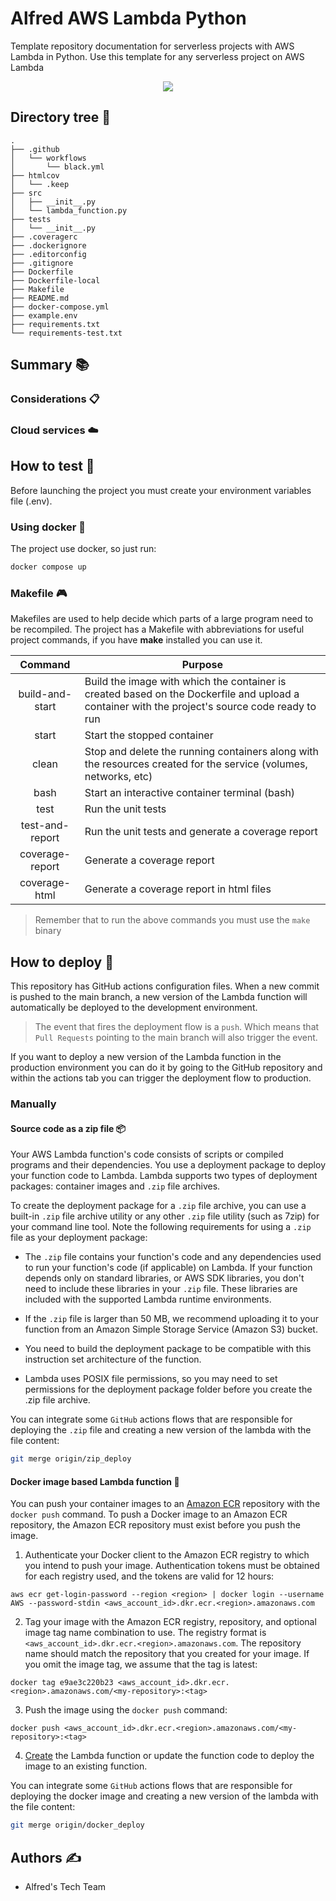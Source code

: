 # Alfred AWS Lambda Python

Template repository documentation for serverless projects with AWS Lambda in Python. 
Use this template for any serverless project on AWS Lambda

<p align="center">
  <a href="https://skillicons.dev">
    <img src="https://skillicons.dev/icons?i=aws,docker,githubactions,py,md" />
  </a>
</p>

## Directory tree 🌲

```
.
├── .github
│   └── workflows
│       └── black.yml
├── htmlcov
│   └── .keep
├── src
│   ├── __init__.py
│   └── lambda_function.py
├── tests
│   └── __init__.py
├── .coveragerc
├── .dockerignore
├── .editorconfig
├── .gitignore
├── Dockerfile
├── Dockerfile-local
├── Makefile
├── README.md
├── docker-compose.yml
├── example.env
├── requirements.txt
└── requirements-test.txt
```

## Summary 📚

### Considerations 📋

### Cloud services ☁️

## How to test 🧪

Before launching the project you must create your environment variables file (.env).

### Using docker 🐳

The project use docker, so just run:

```bash
docker compose up
```

### Makefile 🎮

Makefiles are used to help decide which parts of a large program need to be recompiled. 
The project has a Makefile with abbreviations for useful project commands, if you have 
**make** installed you can use it.

|     Command     | Purpose                                                                                                                                        |
|:---------------:|------------------------------------------------------------------------------------------------------------------------------------------------|
| build-and-start | Build the image with which the container is created based on the Dockerfile and upload a container with the project's source code ready to run |
|      start      | Start the stopped container                                                                                                                    |
|      clean      | Stop and delete the running containers along with the resources created for the service (volumes, networks, etc)                               |
|      bash       | Start an interactive container terminal (bash)                                                                                                 |
|      test       | Run the unit tests                                                                                                                             |
| test-and-report | Run the unit tests and generate a coverage report                                                                                              |
| coverage-report | Generate a coverage report                                                                                                                     |
|  coverage-html  | Generate a coverage report in html files                                                                                                       |                                                                                            |

> Remember that to run the above commands you must use the `make` binary

## How to deploy 🚀

This repository has GitHub actions configuration files. When a new commit is pushed to 
the main branch, a new version of the Lambda function will automatically be deployed to 
the development environment.

> The event that fires the deployment flow is a `push`. Which means that `Pull Requests` 
> pointing to the main branch will also trigger the event.

If you want to deploy a new version of the Lambda function in the production environment 
you can do it by going to the GitHub repository and within the actions tab you can 
trigger the deployment flow to production.

### Manually

#### Source code as a zip file 📦

Your AWS Lambda function's code consists of scripts or compiled programs and their 
dependencies. You use a deployment package to deploy your function code to Lambda. 
Lambda supports two types of deployment packages: container images and `.zip` file 
archives.

To create the deployment package for a `.zip` file archive, you can use a built-in 
`.zip` file archive utility or any other `.zip` file utility (such as 7zip) for your 
command line tool. Note the following requirements for using a `.zip` file as your 
deployment package:

- The `.zip` file contains your function's code and any dependencies used to run your 
function's code (if applicable) on Lambda. If your function depends only on standard 
libraries, or AWS SDK libraries, you don't need to include these libraries in your 
`.zip` file. These libraries are included with the supported Lambda runtime environments.

- If the `.zip` file is larger than 50 MB, we recommend uploading it to your function 
from an Amazon Simple Storage Service (Amazon S3) bucket.

- You need to build the deployment package to be compatible with this instruction set 
architecture of the function.

- Lambda uses POSIX file permissions, so you may need to set permissions for the 
deployment package folder before you create the .zip file archive.

You can integrate some `GitHub` actions flows that are responsible for deploying the `.zip` 
file and creating a new version of the lambda with the file content:

```bash
git merge origin/zip_deploy
```

#### Docker image based Lambda function 🐋

You can push your container images to an [Amazon ECR](https://docs.aws.amazon.com/ecr/?id=docs_gateway) 
repository with the `docker push` command. To push a Docker image to an Amazon ECR
repository, the Amazon ECR repository must exist before you push the image.

1. Authenticate your Docker client to the Amazon ECR registry to which you intend to 
push your image. Authentication tokens must be obtained for each registry used, and the 
tokens are valid for 12 hours:

```shell
aws ecr get-login-password --region <region> | docker login --username AWS --password-stdin <aws_account_id>.dkr.ecr.<region>.amazonaws.com
```

2. Tag your image with the Amazon ECR registry, repository, and optional image tag 
name combination to use. The registry format is `<aws_account_id>.dkr.ecr.<region>.amazonaws.com`. 
The repository name should match the repository that you created for your image. If you 
omit the image tag, we assume that the tag is latest:

```shell
docker tag e9ae3c220b23 <aws_account_id>.dkr.ecr.<region>.amazonaws.com/<my-repository>:<tag>
```

3. Push the image using the `docker push` command:

```shell
docker push <aws_account_id>.dkr.ecr.<region>.amazonaws.com/<my-repository>:<tag>
```

4. [Create](https://docs.aws.amazon.com/lambda/latest/dg/gettingstarted-images.html#configuration-images-create) 
the Lambda function or update the function code to deploy the image to an existing function.

You can integrate some `GitHub` actions flows that are responsible for deploying the 
docker image and creating a new version of the lambda with the file content:

```bash
git merge origin/docker_deploy
```

## Authors ✍️

- Alfred's Tech Team
